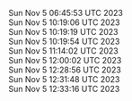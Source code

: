Sun Nov  5 06:45:53 UTC 2023 <br/>
Sun Nov  5 10:19:06 UTC 2023 <br/>
Sun Nov  5 10:19:19 UTC 2023 <br/>
Sun Nov  5 10:19:54 UTC 2023 <br/>
Sun Nov  5 11:14:02 UTC 2023 <br/>
Sun Nov  5 12:00:02 UTC 2023 <br/>
Sun Nov  5 12:28:56 UTC 2023 <br/>
Sun Nov  5 12:31:48 UTC 2023 <br/>
Sun Nov  5 12:33:16 UTC 2023 <br/>
